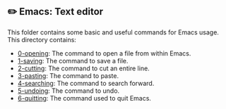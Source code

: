 ## :pencil2: Emacs: Text editor

This folder contains some basic and useful commands for Emacs usage. This directory contains:

 - [0-opening](https://github.com/dmhenaopa/holbertonschool-zero_day/blob/master/0x01-emacs/0-opening): The command to open a file from within Emacs.
 - [1-saving](https://github.com/dmhenaopa/holbertonschool-zero_day/blob/master/0x01-emacs/1-saving): The command to save a file.
 - [2-cutting](https://github.com/dmhenaopa/holbertonschool-zero_day/blob/master/0x01-emacs/2-cutting): The command to cut an entire line.
 - [3-pasting](https://github.com/dmhenaopa/holbertonschool-zero_day/blob/master/0x01-emacs/3-pasting): The command to paste.
 - [4-searching](https://github.com/dmhenaopa/holbertonschool-zero_day/blob/master/0x01-emacs/4-searching): The command to search forward.
 - [5-undoing](https://github.com/dmhenaopa/holbertonschool-zero_day/blob/master/0x01-emacs/5-undoing): The command to undo.
 - [6-quitting](https://github.com/dmhenaopa/holbertonschool-zero_day/blob/master/0x01-emacs/6-quitting): The command used to quit Emacs.

<!--stackedit_data:
eyJoaXN0b3J5IjpbNzI2MzA5Mjk5LDUzMTUzMjc1NV19
-->